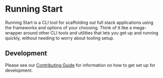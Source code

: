 # Running Start

Running Start is a CLI tool for scaffolding out full stack applications using the frameworks and options of your choosing. Think of it like a mega-wrapper around other CLI tools and utilities that lets you get up and running quickly, without needing to worry about tooling setup.

## Development

Please see our [Contributing Guide](./CONTRIBUTING.md) for information on how to get set up for development.
